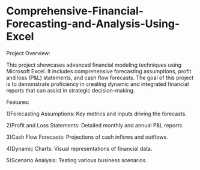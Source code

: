 # Comprehensive-Financial-Forecasting-and-Analysis-Using-Excel

Project Overview:











This project showcases advanced financial modeling techniques using Microsoft Excel. It includes comprehensive forecasting assumptions, profit and loss (P&L) statements, and cash flow forecasts. The goal of this project is to demonstrate proficiency in creating dynamic and integrated financial reports that can assist in strategic decision-making.









Features:











1)Forecasting Assumptions: Key metrics and inputs driving the forecasts.




2)Profit and Loss Statements: Detailed monthly and annual P&L reports.




3)Cash Flow Forecasts: Projections of cash inflows and outflows.




4)Dynamic Charts: Visual representations of financial data.




5)Scenario Analysis: Testing various business scenarios.
